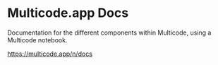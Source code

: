 # Multicode.app Docs

Documentation for the different components within Multicode, using a Multicode notebook.

https://multicode.app/n/docs

